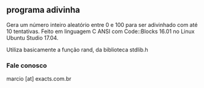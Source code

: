 ## programa adivinha

Gera um número inteiro aleatório entre 0 e 100 para ser adivinhado com até 10 tentativas.
Feito em linguagem C ANSI com Code::Blocks 16.01 no Linux Ubuntu Studio 17.04.

Utiliza basicamente a função rand, da biblioteca stdlib.h

### Fale conosco
marcio [at] exacts.com.br
